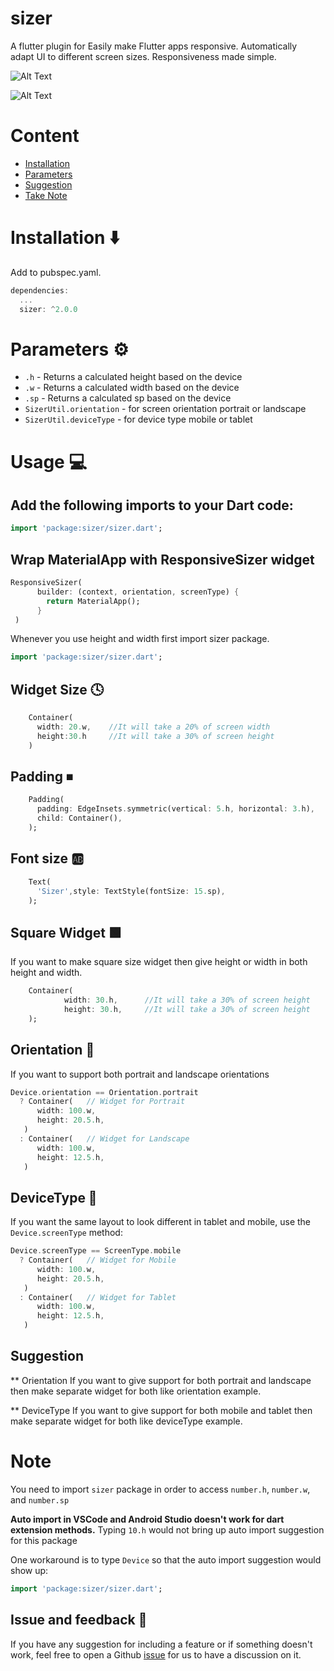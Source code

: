 # sizer

A flutter plugin for Easily make Flutter apps responsive. Automatically adapt UI to different screen sizes. Responsiveness made simple.

![Alt Text](https://github.com/TechnoUrmish/Sizer/blob/master/example/images/img_ss_with_lib.png)

![Alt Text](https://github.com/TechnoUrmish/Sizer/blob/master/example/images/img_ss_without_lib.png)

# Content

- [Installation](#Installation)
- [Parameters](#Parameters)
- [Suggestion](#Suggestion)
- [Take Note](#take-note)


# Installation ⬇️
Add to pubspec.yaml.
```dart
dependencies:
  ...
  sizer: ^2.0.0
```

# Parameters ⚙️ 

* `.h` - Returns a calculated height based on the device
* `.w` - Returns a calculated width based on the device
* `.sp` - Returns a calculated sp based on the device
* `SizerUtil.orientation` - for screen orientation portrait or landscape
* `SizerUtil.deviceType` - for device type mobile or tablet

# Usage 💻

## Add the following imports to your Dart code: 
```dart
import 'package:sizer/sizer.dart';
```

## Wrap MaterialApp with ResponsiveSizer widget
```dart
ResponsiveSizer(
      builder: (context, orientation, screenType) {
        return MaterialApp();
      }
 )
```

Whenever you use height and width first import sizer package.
```dart
import 'package:sizer/sizer.dart';
```

## Widget Size 🕓
```dart
    Container(
      width: 20.w,    //It will take a 20% of screen width
      height:30.h     //It will take a 30% of screen height
    )
```

## Padding ⏹
```dart
    Padding(
      padding: EdgeInsets.symmetric(vertical: 5.h, horizontal: 3.h),
      child: Container(),
    );
```

## Font size 🆎
```dart
    Text(
      'Sizer',style: TextStyle(fontSize: 15.sp),
    );
```

## Square Widget 🟩

If you want to make square size widget then give height or width in both height and width.
```dart
    Container(
            width: 30.h,      //It will take a 30% of screen height
            height: 30.h,     //It will take a 30% of screen height
    );
```

## Orientation 🔄

If you want to support both portrait and landscape orientations
```dart
Device.orientation == Orientation.portrait
  ? Container(   // Widget for Portrait
      width: 100.w,
      height: 20.5.h,
   )
  : Container(   // Widget for Landscape
      width: 100.w,
      height: 12.5.h,
   )
```

## DeviceType 📱

If you want the same layout to look different in tablet and mobile, use the ``Device.screenType`` method:

```dart
Device.screenType == ScreenType.mobile
  ? Container(   // Widget for Mobile
      width: 100.w,
      height: 20.5.h,
   )
  : Container(   // Widget for Tablet
      width: 100.w,
      height: 12.5.h,
   )
```

## Suggestion
** Orientation
If you want to give support for both portrait and landscape then make separate widget for both like orientation example.

** DeviceType
If you want to give support for both mobile and tablet then make separate widget for both like deviceType example.  

# Note

You need to import `sizer` package in order to access `number.h`, `number.w`, and `number.sp`

**Auto import in VSCode and Android Studio doesn't work for dart extension methods.** Typing `10.h` would not bring up auto import suggestion for this package

One workaround is to type `Device` so that the auto import suggestion would show up:
```dart
import 'package:sizer/sizer.dart';
```

## Issue and feedback 💭 

If you have any suggestion for including a feature or if something doesn't work, feel free to open a Github [issue](https://github.com/TechnoUrmish/Sizer/issues) for us to have a discussion on it.